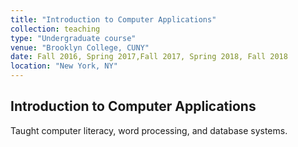 ```yaml
---
title: "Introduction to Computer Applications"
collection: teaching
type: "Undergraduate course"
venue: "Brooklyn College, CUNY"
date: Fall 2016, Spring 2017,Fall 2017, Spring 2018, Fall 2018
location: "New York, NY"
---
```


## Introduction to Computer Applications

Taught computer literacy, word processing, and database systems.
